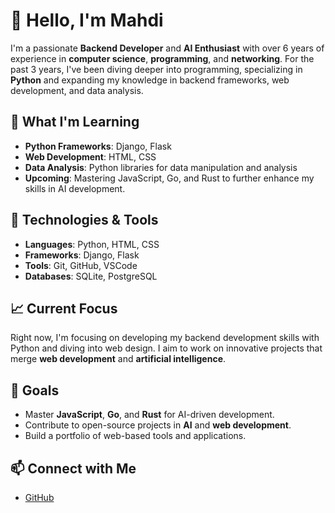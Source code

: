 # 👋 Hello, I'm Mahdi

I'm a passionate **Backend Developer** and **AI Enthusiast** with over 6 years of experience in **computer science**, **programming**, and **networking**. For the past 3 years, I've been diving deeper into programming, specializing in **Python** and expanding my knowledge in backend frameworks, web development, and data analysis.

## 🌱 What I'm Learning
- **Python Frameworks**: Django, Flask
- **Web Development**: HTML, CSS
- **Data Analysis**: Python libraries for data manipulation and analysis
- **Upcoming**: Mastering JavaScript, Go, and Rust to further enhance my skills in AI development.

## 🔧 Technologies & Tools
- **Languages**: Python, HTML, CSS
- **Frameworks**: Django, Flask
- **Tools**: Git, GitHub, VSCode
- **Databases**: SQLite, PostgreSQL

## 📈 Current Focus
Right now, I'm focusing on developing my backend development skills with Python and diving into web design. I aim to work on innovative projects that merge **web development** and **artificial intelligence**.

## 🎯 Goals
- Master **JavaScript**, **Go**, and **Rust** for AI-driven development.
- Contribute to open-source projects in **AI** and **web development**.
- Build a portfolio of web-based tools and applications.

## 📫 Connect with Me
- [GitHub](https://github.com/اhexday)


